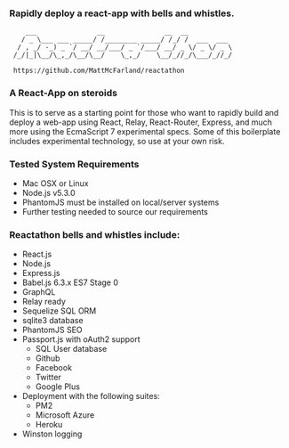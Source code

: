 ###  Rapidly deploy a react-app with bells and whistles.
```
    ___               __               __  __           
   / _ \___ ___ _____/ /________ _____/ /_/ /  ___  ___ 
  / , _/ -_) _ `/ __/ __/___/ _ `/___/ __/ _ \/ _ \/ _ \
 /_/|_|\__/\_,_/\__/\__/    \_,_/    \__/_//_/\___/_//_/

 https://github.com/MattMcFarland/reactathon
 ```


### A React-App on steroids

This is to serve as a starting point for those who want to rapidly build and
deploy a web-app using React, Relay, React-Router, Express, and much more
using the EcmaScript 7 experimental specs.  Some of this boilerplate includes
experimental technology, so use at your own risk.

### Tested System Requirements
- Mac OSX or Linux
- Node.js v5.3.0
- PhantomJS must be installed on local/server systems
- Further testing needed to source our requirements

### Reactathon bells and whistles include:

- React.js
- Node.js
- Express.js
- Babel.js 6.3.x ES7 Stage 0
- GraphQL
- Relay ready
- Sequelize SQL ORM
- sqlite3 database
- PhantomJS SEO
- Passport.js with oAuth2 support
  - SQL User database
  - Github
  - Facebook
  - Twitter
  - Google Plus
- Deployment with the following suites:
  - PM2
  - Microsoft Azure
  - Heroku
- Winston logging

